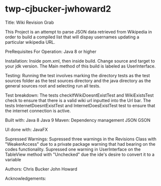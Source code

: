 # twp-cjbucker-jwhoward2
Title: Wiki Revision Grab

This Project is an attempt to parse JSON data retrieved from Wikipedia in order to build a compiled list that will
dispay usernames updating a particular wikipedia URL.

PreRequisites For Operation: Java 8 or higher

Installation:
Inside pom.xml, then inside build. Change source and target to your jdk version. The Main method of this build is labeled
as UserInterface.

Testing:
Running the test involves marking the directory tests as the test sources folder as the test sources directory and the
java directory as the general sources root and selecting run all tests.

Test breakdown:
The tests checkIfWikiDoesntExistTest and WikiExistsTest check to ensure that there is a valid wiki url inputted into the
 Url bar. The tests InternetDoesntExistTest and InternetDoesExistTest test to ensure that the internet connection is active.

Built with:
Java 8
Java 9
Maven: Dependency management
JSON
GSON

UI done with:
JavaFX

Supressed Warnings:
Supressed three warnings in the Revisions Class with "WeakerAccess" due to a private package warning that had bearing on the codes functionality.
Supressed one warning in UserInterface on the TableView method with "Unchecked" due the ide's desire to convert it to a variable

Authors:
Chris Bucker
John Howard

Acknowledgements:
